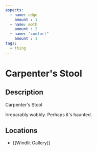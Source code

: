 ```yaml
---
aspects: 
  - name: edge
    amount : 1
  - name: moth
    amount : 2
  - name: "comfort"
    amount : 1
tags:
  - thing
---
```


# Carpenter's Stool

## Description
Carpenter's Stool

Irreparably wobbly. Perhaps it's haunted.
## Locations
- [[Windlit Gallery]]